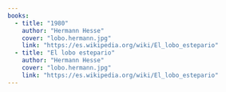 ```yaml
---
books:
  - title: "1980"
    author: "Hermann Hesse"
    cover: "lobo.hermann.jpg"
    link: "https://es.wikipedia.org/wiki/El_lobo_estepario"
  - title: "El lobo estepario"
    author: "Hermann Hesse"
    cover: "lobo.hermann.jpg"
    link: "https://es.wikipedia.org/wiki/El_lobo_estepario"
---
```

